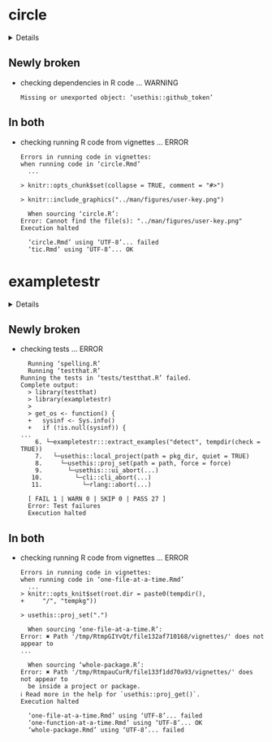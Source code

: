 # circle

<details>

* Version: 0.7.2
* GitHub: https://github.com/ropensci/circle
* Source code: https://github.com/cran/circle
* Date/Publication: 2022-08-24 07:50:02 UTC
* Number of recursive dependencies: 76

Run `revdepcheck::cloud_details(, "circle")` for more info

</details>

## Newly broken

*   checking dependencies in R code ... WARNING
    ```
    Missing or unexported object: ‘usethis::github_token’
    ```

## In both

*   checking running R code from vignettes ... ERROR
    ```
    Errors in running code in vignettes:
    when running code in ‘circle.Rmd’
      ...
    
    > knitr::opts_chunk$set(collapse = TRUE, comment = "#>")
    
    > knitr::include_graphics("../man/figures/user-key.png")
    
      When sourcing ‘circle.R’:
    Error: Cannot find the file(s): "../man/figures/user-key.png"
    Execution halted
    
      ‘circle.Rmd’ using ‘UTF-8’... failed
      ‘tic.Rmd’ using ‘UTF-8’... OK
    ```

# exampletestr

<details>

* Version: 1.7.1
* GitHub: https://github.com/rorynolan/exampletestr
* Source code: https://github.com/cran/exampletestr
* Date/Publication: 2023-06-11 03:10:02 UTC
* Number of recursive dependencies: 97

Run `revdepcheck::cloud_details(, "exampletestr")` for more info

</details>

## Newly broken

*   checking tests ... ERROR
    ```
      Running ‘spelling.R’
      Running ‘testthat.R’
    Running the tests in ‘tests/testthat.R’ failed.
    Complete output:
      > library(testthat)
      > library(exampletestr)
      > 
      > get_os <- function() {
      +   sysinf <- Sys.info()
      +   if (!is.null(sysinf)) {
    ...
        6. └─exampletestr:::extract_examples("detect", tempdir(check = TRUE))
        7.   └─usethis::local_project(path = pkg_dir, quiet = TRUE)
        8.     └─usethis::proj_set(path = path, force = force)
        9.       └─usethis:::ui_abort(...)
       10.         └─cli::cli_abort(...)
       11.           └─rlang::abort(...)
      
      [ FAIL 1 | WARN 0 | SKIP 0 | PASS 27 ]
      Error: Test failures
      Execution halted
    ```

## In both

*   checking running R code from vignettes ... ERROR
    ```
    Errors in running code in vignettes:
    when running code in ‘one-file-at-a-time.Rmd’
      ...
    > knitr::opts_knit$set(root.dir = paste0(tempdir(), 
    +     "/", "tempkg"))
    
    > usethis::proj_set(".")
    
      When sourcing ‘one-file-at-a-time.R’:
    Error: ✖ Path '/tmp/RtmpGIYvQt/file132af710168/vignettes/' does not appear to
    ...
    
      When sourcing ‘whole-package.R’:
    Error: ✖ Path '/tmp/RtmpauCurR/file133f1dd70a93/vignettes/' does not appear to
      be inside a project or package.
    ℹ Read more in the help for `usethis::proj_get()`.
    Execution halted
    
      ‘one-file-at-a-time.Rmd’ using ‘UTF-8’... failed
      ‘one-function-at-a-time.Rmd’ using ‘UTF-8’... OK
      ‘whole-package.Rmd’ using ‘UTF-8’... failed
    ```
